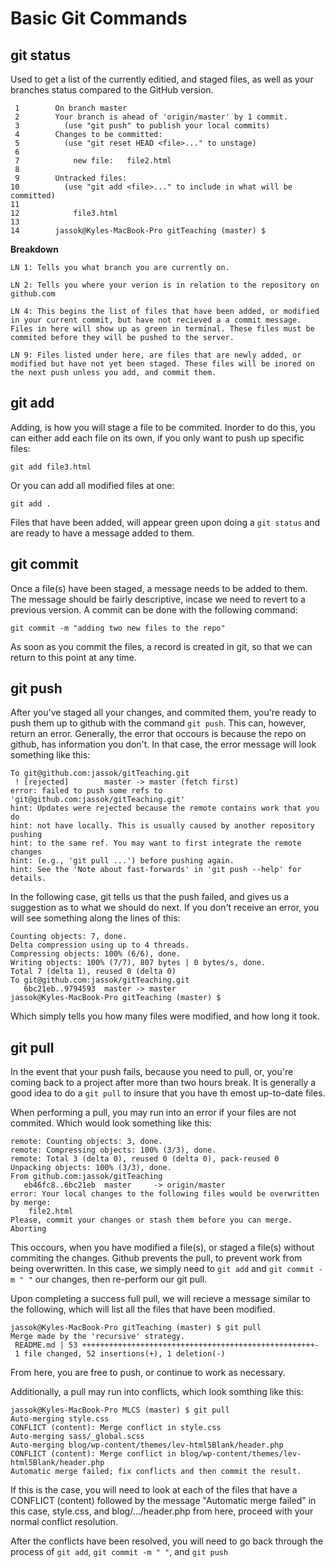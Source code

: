 # Basic Git Commands

## git status

Used to get a list of the currently editied, and staged files, as well as your branches status compared to the GitHub version.

```
 1        On branch master
 2        Your branch is ahead of 'origin/master' by 1 commit.
 3          (use "git push" to publish your local commits)
 4        Changes to be committed:
 5          (use "git reset HEAD <file>..." to unstage)
 6
 7            new file:   file2.html
 8
 9        Untracked files:
10          (use "git add <file>..." to include in what will be committed)
11
12            file3.html
13
14        jassok@Kyles-MacBook-Pro gitTeaching (master) $ 
```

**Breakdown**
    
    LN 1: Tells you what branch you are currently on.
    
    LN 2: Tells you where your verion is in relation to the repository on github.com
    
    LN 4: This begins the list of files that have been added, or modified in your current commit, but have not recieved a a commit message. Files in here will show up as green in terminal. These files must be commited before they will be pushed to the server.
    
    LN 9: Files listed under here, are files that are newly added, or modified but have not yet been staged. These files will be inored on the next push unless you add, and commit them.
    
## git add

Adding, is how you will stage a file to be commited. Inorder to do this,  you can either add each file on its own, if you only want to push up specific files:

``` git add file3.html ```

Or you can add all modified files at one:

``` git add . ```

Files that have been added, will appear green upon doing a `git status` and are ready to have a message added to them.

## git commit

Once a file(s) have been staged, a message needs to be added to them. The message should be fairly descriptive, incase we need to revert to a previous version. A commit can be done with the following command:

``` git commit -m "adding two new files to the repo" ```

As soon as you commit the files, a record is created in git, so that we can return to this point at any time. 

## git push

After you've staged all your changes, and commited them, you're ready to push them up to github with the command `git push`. This can, however, return an error. Generally, the error that occours is because the repo on github, has information you don't. In that case, the error message will look something like this:

```
To git@github.com:jassok/gitTeaching.git
 ! [rejected]        master -> master (fetch first)
error: failed to push some refs to 'git@github.com:jassok/gitTeaching.git'
hint: Updates were rejected because the remote contains work that you do
hint: not have locally. This is usually caused by another repository pushing
hint: to the same ref. You may want to first integrate the remote changes
hint: (e.g., 'git pull ...') before pushing again.
hint: See the 'Note about fast-forwards' in 'git push --help' for details.
```

In the following case, git tells us that the push failed, and gives us a suggestion as to what we should do next. If you don't receive an error, you will see something along the lines of this:

```
Counting objects: 7, done.
Delta compression using up to 4 threads.
Compressing objects: 100% (6/6), done.
Writing objects: 100% (7/7), 807 bytes | 0 bytes/s, done.
Total 7 (delta 1), reused 0 (delta 0)
To git@github.com:jassok/gitTeaching.git
   6bc21eb..9794593  master -> master
jassok@Kyles-MacBook-Pro gitTeaching (master) $ 
```

Which simply tells you how many files were modified, and how long it took.

## git pull

In the event that your push fails, because you need to pull, or, you're coming back to a project after more than two hours break. It is generally a good idea to do a `git pull` to insure that you have th emost up-to-date files.

When performing a pull, you may run into an error if your files are not commited. Which would look something like this:

```
remote: Counting objects: 3, done.
remote: Compressing objects: 100% (3/3), done.
remote: Total 3 (delta 0), reused 0 (delta 0), pack-reused 0
Unpacking objects: 100% (3/3), done.
From github.com:jassok/gitTeaching
   eb46fc8..6bc21eb  master     -> origin/master
error: Your local changes to the following files would be overwritten by merge:
	file2.html
Please, commit your changes or stash them before you can merge.
Aborting
```

This occours, when you have modified a file(s), or staged a file(s) without commiting the changes. Github prevents the pull, to prevent work from being overwritten. In this case, we simply need to `git add` and `git commit -m " "` our changes, then re-perform our git pull.

Upon completing a success full pull, we will recieve a message similar to the following, which will list all the files that have been modified.

```
jassok@Kyles-MacBook-Pro gitTeaching (master) $ git pull
Merge made by the 'recursive' strategy.
 README.md | 53 ++++++++++++++++++++++++++++++++++++++++++++++++++++-
 1 file changed, 52 insertions(+), 1 deletion(-)
```

From here, you are free to push, or continue to work as necessary.

Additionally, a pull may run into conflicts, which look somthing like this:

```
jassok@Kyles-MacBook-Pro MLCS (master) $ git pull
Auto-merging style.css
CONFLICT (content): Merge conflict in style.css
Auto-merging sass/_global.scss
Auto-merging blog/wp-content/themes/lev-html5Blank/header.php
CONFLICT (content): Merge conflict in blog/wp-content/themes/lev-html5Blank/header.php
Automatic merge failed; fix conflicts and then commit the result.
```

If this is the case, you will need to look at each of the files that have a CONFLICT (content) followed by the message "Automatic merge failed" in this case, style.css, and blog/.../header.php from here, proceed with your normal conflict resolution.

After the conflicts have been resolved, you will need to go back through the process of `git add`, `git commit -m " "`, and `git push`
